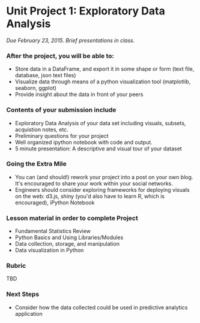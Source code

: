 # Unit Project 1: Exploratory Data Analysis
*Due February 23, 2015.  Brief presentations in class.*

### After the project, you will be able to:

*   Store data in a DataFrame, and export it in some shape or form (text file, database, json text files)
*   Visualize data through means of a python visualization tool (matplotlib, seaborn, ggplot)
*   Provide insight about the data in front of your peers

### Contents of your submission include

* Exploratory Data Analysis of your data set including visuals, subsets, acquistion notes, etc.
* Preliminary questions for your project
* Well organized ipython notebook with code and output.
* 5 minute presentation: A descriptive and visual tour of your dataset

### Going the Extra Mile

*   You can (and should!) rework your project into a post on your own blog. It's encouraged to share your work within your social networks.
*   Engineers should consider exploring frameworks for deploying visuals on the web: d3.js, shiny (you'd also have to learn R, which is encouraged), iPython Notebook

### Lesson material in order to complete Project

*   Fundamental Statistics Review
*   Python Basics and Using Libraries/Modules
*   Data collection, storage, and manipulation
*   Data visualization in Python

### Rubric

TBD

### Next Steps

*   Consider how the data collected could be used in predictive analytics application
